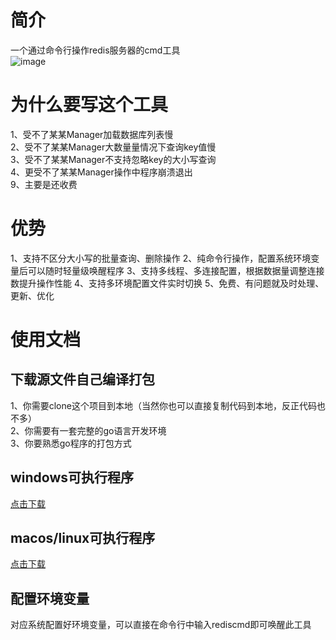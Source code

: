 # 简介
一个通过命令行操作redis服务器的cmd工具  
![image](https://user-images.githubusercontent.com/47658310/132305237-b2bccc4e-b63b-4a19-ab2e-424073b344e5.png)



# 为什么要写这个工具
1、受不了某某Manager加载数据库列表慢  
2、受不了某某Manager大数量量情况下查询key值慢  
3、受不了某某Manager不支持忽略key的大小写查询  
4、更受不了某某Manager操作中程序崩溃退出  
9、主要是还收费  

# 优势
1、支持不区分大小写的批量查询、删除操作
2、纯命令行操作，配置系统环境变量后可以随时轻量级唤醒程序
3、支持多线程、多连接配置，根据数据量调整连接数提升操作性能
4、支持多环境配置文件实时切换
5、免费、有问题就及时处理、更新、优化  

# 使用文档
## 下载源文件自己编译打包
1、你需要clone这个项目到本地（当然你也可以直接复制代码到本地，反正代码也不多）  
2、你需要有一套完整的go语言开发环境  
3、你要熟悉go程序的打包方式  

## windows可执行程序
[点击下载](https://raw.githubusercontent.com/pwzos/rediscmd/main/target/rediscmd.exe)

## macos/linux可执行程序
[点击下载](https://github.com/pwzos/rediscmd/raw/main/target/rediscmd)

## 配置环境变量
对应系统配置好环境变量，可以直接在命令行中输入rediscmd即可唤醒此工具
